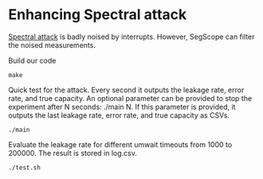 # Enhancing Spectral attack
[Spectral attack](https://github.com/cispa/mwait/tree/main/spectral) is badly noised by interrupts. However, SegScope can filter the noised measurements.

Build our code
```
make
```

Quick test for the attack. Every second it outputs the leakage rate, error rate, and true capacity. An optional parameter can be provided to stop the experiment after N seconds: ./main N. If this parameter is provided, it outputs the last leakage rate, error rate, and true capacity as CSVs.
```
./main
```

Evaluate the leakage rate for different umwait timeouts from 1000 to 200000. The result is stored in log.csv.
```
./test.sh
```

